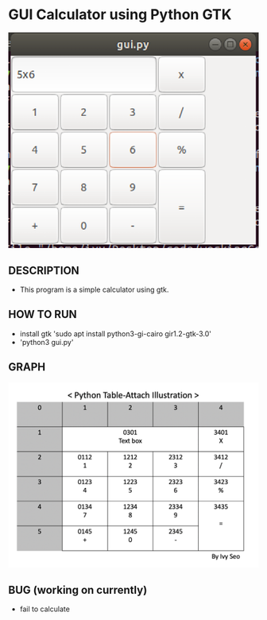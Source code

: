 # GUI Calculator using Python GTK

![github-img](https://github.com/IvySeo/GUICalculator_GTK_Python/blob/master/Screen%20Shot%202019-08-16%20at%2012.16.58%20AM.png)

## DESCRIPTION
- This program is a simple calculator using gtk.

## HOW TO RUN
- install gtk 
   'sudo apt install python3-gi-cairo gir1.2-gtk-3.0'
- 'python3 gui.py'
## GRAPH
![github-small](https://github.com/IvySeo/GUICalculator_GTK_Python/blob/master/tableGraph.png)

## BUG (working on currently)
- fail to calculate
   
   
   
